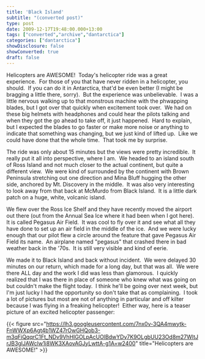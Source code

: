 ```yaml
---
title: 'Black Island'
subtitle: "(converted post)"
type: post
date: 2009-12-17T19:48:00.000+13:00
tags: ["converted","archive","dantarctica"]
categories: ["dantarctica"]
showDisclosure: false
showConverted: true
draft: false
---
```


Helicopters are AWESOME!  Today's helicopter ride was a great experience.  For those of you that have never ridden in a helicopter, you should.  If you can do it in Antarctica, that'd be even better (I might be bragging a little there, sorry).  But the experience was unbelievable.  I was a little nervous walking up to that monstrous machine with the phwapping blades, but I got over that quickly when excitement took over.  We had on these big helmets with headphones and could hear the pilots talking and when they got the go ahead to take off, it just happened.  Hard to explain, but I expected the blades to go faster or make more noise or anything to indicate that something was changing, but we just kind of lifted up.  Like we could have done that the whole time.  That took me by surprise.  
  
The ride was only about 15 minutes but the views were pretty incredible.  It really put it all into perspective, where I am.  We headed to an island south of Ross Island and not much closer to the actual continent, but quite a different view.  We were kind of surrounded by the continent with Brown Peninsula stretching out one direction and Mina Bluff hugging the other side, anchored by Mt. Discovery in the middle.  It was also very interesting to look away from that back at McMurdo from Black Island.  It is a little dark patch on a huge, white, volcanic island.  
  
We flew over the Ross Ice Shelf and they have recently moved the airport out there (out from the Annual Sea Ice where it had been when I got here).  It is called Pegasus Air Field.  It was cool to fly over it and see what all they have done to set up an air field in the middle of the ice.  And we were lucky enough that our pilot flew a circle around the feature that gave Pegasus Air Field its name.  An airplane named "pegasus" that crashed there in bad weather back in the '70s.  It is still very visible and kind of eerie.  
  
We made it to Black Island and back without incident.  We were delayed 30 minutes on our return, which made for a long day, but that was all.  We were there ALL day and the work I did was less than glamorous.  I quickly realized that I was there in place of someone who knew what was going on but couldn't make the flight today.  I think he'll be going over next week, but I'm just lucky I had the opportunity so don't take that as complaining.  I took a lot of pictures but most are not of anything in particular and off kilter because I was flying in a freaking helicopter!  Either way, here is a teaser picture of an excited helicopter passenger:  

{{< figure src="https://lh3.googleusercontent.com/7nx0v-3QA4mwytk-FnWWXp6Agt4b1WZ47rOwGHQob3-m3qFiQqqrC1Ft_NDv9VhHIGOLpAcUOlBdwYDy7K9OLgbUU23Od8m27WltJrJB3glJAWcIw1i8WK3XAovAGJyLwttA-g1A=w2400" title="Helicopters are AWESOME!" >}}